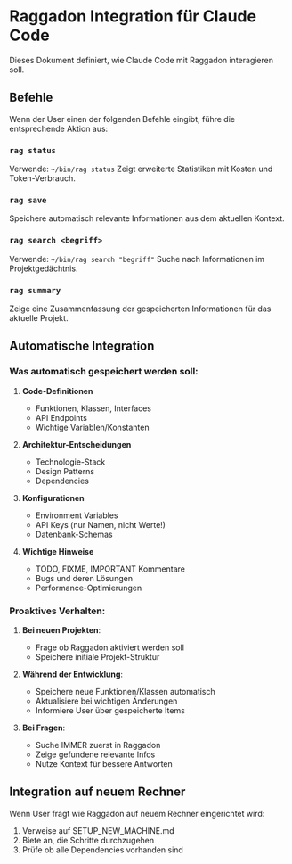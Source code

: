 # Raggadon Integration für Claude Code

Dieses Dokument definiert, wie Claude Code mit Raggadon interagieren soll.

## Befehle

Wenn der User einen der folgenden Befehle eingibt, führe die entsprechende Aktion aus:

### `rag status`
Verwende: `~/bin/rag status`
Zeigt erweiterte Statistiken mit Kosten und Token-Verbrauch.

### `rag save`
Speichere automatisch relevante Informationen aus dem aktuellen Kontext.

### `rag search <begriff>`
Verwende: `~/bin/rag search "begriff"`
Suche nach Informationen im Projektgedächtnis.

### `rag summary`
Zeige eine Zusammenfassung der gespeicherten Informationen für das aktuelle Projekt.

## Automatische Integration

### Was automatisch gespeichert werden soll:

1. **Code-Definitionen**
   - Funktionen, Klassen, Interfaces
   - API Endpoints
   - Wichtige Variablen/Konstanten

2. **Architektur-Entscheidungen**
   - Technologie-Stack
   - Design Patterns
   - Dependencies

3. **Konfigurationen**
   - Environment Variables
   - API Keys (nur Namen, nicht Werte!)
   - Datenbank-Schemas

4. **Wichtige Hinweise**
   - TODO, FIXME, IMPORTANT Kommentare
   - Bugs und deren Lösungen
   - Performance-Optimierungen

### Proaktives Verhalten:

1. **Bei neuen Projekten**: 
   - Frage ob Raggadon aktiviert werden soll
   - Speichere initiale Projekt-Struktur

2. **Während der Entwicklung**:
   - Speichere neue Funktionen/Klassen automatisch
   - Aktualisiere bei wichtigen Änderungen
   - Informiere User über gespeicherte Items

3. **Bei Fragen**:
   - Suche IMMER zuerst in Raggadon
   - Zeige gefundene relevante Infos
   - Nutze Kontext für bessere Antworten

## Integration auf neuem Rechner

Wenn User fragt wie Raggadon auf neuem Rechner eingerichtet wird:
1. Verweise auf SETUP_NEW_MACHINE.md
2. Biete an, die Schritte durchzugehen
3. Prüfe ob alle Dependencies vorhanden sind